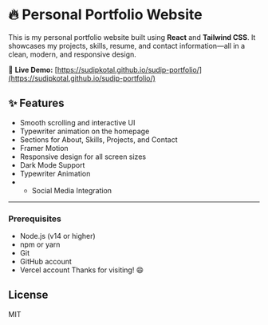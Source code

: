 

# 🔥 Personal Portfolio Website

This is my personal portfolio website built using **React** and **Tailwind CSS**. It showcases my projects, skills, resume, and contact information—all in a clean, modern, and responsive design.

🚀 **Live Demo:** [https://sudipkotal.github.io/sudip-portfolio/](https://sudipkotal.github.io/sudip-portfolio/)

## ✨ Features
- Smooth scrolling and interactive UI  
- Typewriter animation on the homepage  
- Sections for About, Skills, Projects, and Contact  
- Framer Motion 
- Responsive design for all screen sizes
-  Dark Mode Support
- Typewriter Animation
- - Social Media Integration

---

### Prerequisites

- Node.js (v14 or higher)
- npm or yarn
- Git
- GitHub account
- Vercel account
Thanks for visiting! 😄

## License

MIT
